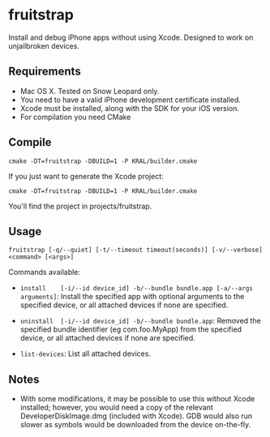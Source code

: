 fruitstrap
==========
Install and debug iPhone apps without using Xcode. Designed to work on unjailbroken devices.

## Requirements

* Mac OS X. Tested on Snow Leopard only.
* You need to have a valid iPhone development certificate installed.
* Xcode must be installed, along with the SDK for your iOS version.
* For compilation you need CMake

## Compile

    cmake -DT=fruitstrap -DBUILD=1 -P KRAL/builder.cmake

If you just want to generate the Xcode project:
    
    cmake -DT=fruitstrap -DBUILD=1 -P KRAL/builder.cmake

You'll find the project in projects/fruitstrap.

## Usage

`fruitstrap [-q/--quiet] [-t/--timeout timeout(seconds)] [-v/--verbose] <command> [<args>]`

Commands available:

* `install    [-i/--id device_id] -b/--bundle bundle.app [-a/--args arguments]`:
   Install the specified app with optional arguments to the specified device, or all attached devices if none are specified. 

* `uninstall  [-i/--id device_id] -b/--bundle bundle.app`: 
  Removed the specified bundle identifier (eg com.foo.MyApp) from the specified device, or all attached devices if none are specified. 

* `list-devices`:
  List all attached devices. 

## Notes

* With some modifications, it may be possible to use this without Xcode installed; however, you would need a copy of the relevant DeveloperDiskImage.dmg (included with Xcode). GDB would also run slower as symbols would be downloaded from the device on-the-fly.
